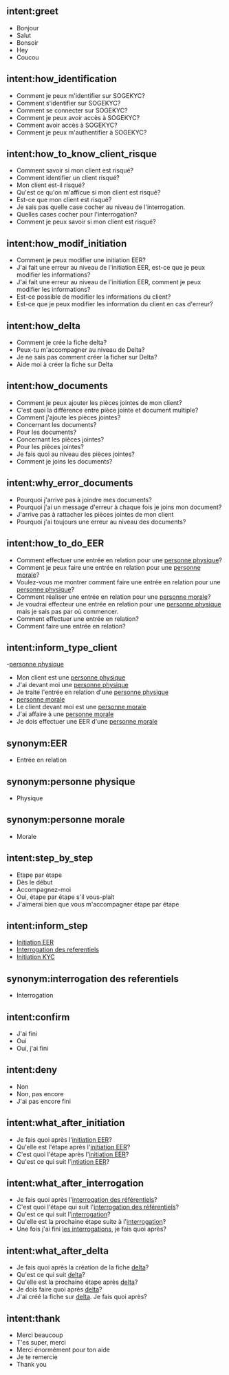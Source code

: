 ## intent:greet
- Bonjour
- Salut 
- Bonsoir
- Hey
- Coucou

## intent:how_identification
- Comment je peux m'identifier sur SOGEKYC?
- Comment s'identifier sur SOGEKYC?
- Comment se connecter sur SOGEKYC?
- Comment je peux avoir accès à SOGEKYC?
- Comment avoir accès à SOGEKYC?
- Comment je peux m'authentifier à SOGEKYC?

## intent:how_to_know_client_risque
- Comment savoir si mon client est risqué?
- Comment identifier un client risqué?
- Mon client est-il risqué?
- Qu'est ce qu'on m'afficue si mon client est risqué?
- Est-ce que mon client est risqué?
- Je sais pas quelle case cocher au niveau de l'interrogation.
- Quelles cases cocher pour l'interrogation?
- Comment je peux savoir si mon client est risqué?

## intent:how_modif_initiation
- Comment je peux modifier une initiation EER?
- J'ai fait une erreur au niveau de l'initiation EER, est-ce que je peux modifier les informations?
- J'ai fait une erreur au niveau de l'initiation EER, comment je peux modifier les informations?
- Est-ce possible de modifier les informations du client?
- Est-ce que je peux modifier les information du client en cas d'erreur?

## intent:how_delta
- Comment je crée la fiche delta?
- Peux-tu m'accompagner au niveau de Delta?
- Je ne sais pas comment créer la ficher sur Delta?
- Aide moi à créer la fiche sur Delta

## intent:how_documents
- Comment je peux ajouter les pièces jointes de mon client?
- C'est quoi la différence entre pièce jointe et document multiple?
- Comment j'ajoute les pièces jointes?
- Concernant les documents?
- Pour les documents?
- Concernant les pièces jointes?
- Pour les pièces jointes?
- Je fais quoi au niveau des pièces jointes?
- Comment je joins les documents?

## intent:why_error_documents
- Pourquoi j'arrive pas à joindre mes documents?
- Pourquoi j'ai un message d'erreur à chaque fois je joins mon document?
- J'arrive pas à rattacher les pièces jointes de mon client
- Pourquoi j'ai toujours une erreur au niveau des documents?

## intent:how_to_do_EER
- Comment effectuer une entrée en relation pour une [personne physique](type_client)?
- Comment je peux faire une entrée en relation pour une [personne morale](type_client)?
- Voulez-vous me montrer comment faire une entrée en relation pour une [personne physique](type_client)?
- Comment réaliser une entrée en relation pour une [personne morale](type_client)?
- Je voudrai effecteur une entrée en relation pour une [personne physique](type_client) mais je sais pas par où commencer.
- Comment effectuer une entrée en relation?
- Comment faire une entrée en relation?

## intent:inform_type_client
-[personne physique](type_client)
- Mon client est une [personne physique](type_client)
- J'ai devant moi une [personne physique](type_client)
- Je traite l'entrée en relation d'une [personne physique](type_client)
- [personne morale](type_client)
- Le client devant moi est une [personne morale](type_client)
- J'ai affaire à une [personne morale](type_client)
- Je dois effectuer une EER d'une [personne morale](type_client)

## synonym:EER
- Entrée en relation 

## synonym:personne physique
- Physique

## synonym:personne morale
- Morale

## intent:step_by_step
- Etape par étape
- Dès le début
- Accompagnez-moi
- Oui, étape par étape s'il vous-plaît
- J'aimerai bien que vous m'accompagner étape par étape

## intent:inform_step
- [Initiation EER](step)
- [Interrogation des referentiels](step)
- [Initiation KYC](step)

## synonym:interrogation des referentiels
- Interrogation

## intent:confirm
- J'ai fini
- Oui
- Oui, j'ai fini

## intent:deny
- Non
- Non, pas encore
- J'ai pas encore fini

## intent:what_after_initiation
- Je fais quoi après l'[initiation EER](step)?
- Qu'elle est l'étape après l'[initiation EER](step)?
- C'est quoi l'étape après l'[initiation EER](step)?
- Qu'est ce qui suit l'[intiation EER](step)?

## intent:what_after_interrogation
- Je fais quoi après l'[interrogation des référentiels](step)?
- C'est quoi l'étape qui suit l'[interrogation des référentiels](step)?
- Qu'est ce qui suit l'[interrogation](step)?
- Qu'elle est la prochaine étape suite à l'[interrogation](step)?
- Une fois j'ai fini [les interrogations](step), je fais quoi après?

## intent:what_after_delta
- Je fais quoi après la création de la fiche [delta](step)?
- Qu'est ce qui suit [delta](step)?
- Qu'elle est la prochaine étape après [delta](step)?
- Je dois faire quoi après [delta](step)?
- J'ai créé la fiche sur [delta](step). Je fais quoi après?

## intent:thank
- Merci beaucoup
- T'es super, merci
- Merci énormément pour ton aide
- Je te remercie 
- Thank you 

